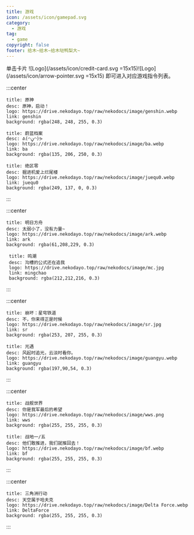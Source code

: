```yaml
---
title: 游戏
icon: /assets/icon/gamepad.svg
category:
  - 游戏
tag:
  - game
copyright: false
footer: 给木~给木~给木哒鸭梨大~
---
```

单击卡片 ![Logo](/assets/icon/credit-card.svg =15x15)![Logo](/assets/icon/arrow-pointer.svg =15x15) 即可进入对应游戏指令列表。

:::center
  ```component VPCard
  title: 原神
  desc: 原神，启动！
  logo: https://drive.nekodayo.top/raw/nekodocs/image/genshin.webp
  link: genshin
  background: rgba(248, 248, 255, 0.3)
  ```

  ```component VPCard
  title: 蔚蓝档案
  desc: ᕕ(◠ڼ◠)ᕗ
  logo: https://drive.nekodayo.top/raw/nekodocs/image/ba.webp
  link: ba
  background: rgba(135, 206, 250, 0.3)
  ```



  ```component VPCard
  title: 绝区零
  desc: 掘进机爱上烂尾楼
  logo: https://drive.nekodayo.top/raw/nekodocs/image/juequ0.webp
  link: juequ0
  background: rgba(249, 137, 0, 0.3)
  ```
:::

:::center

  ```component VPCard
  title: 明日方舟
  desc: 太弱小了，没有力量~
  logo: https://drive.nekodayo.top/raw/nekodocs/image/ark.webp
  link: ark
  background: rgba(61,208,229, 0.3)
  ```

 ```component VPCard
  title: 鸣潮
  desc: 沟槽的公式还在追我
  logo: https://drive.nekodayo.top/raw/nekodocs/image/mc.jpg
  link: mingchao
  background: rgba(212,212,216, 0.3)
  ```

:::

:::center

  ```component VPCard
  title: 崩坏：星穹铁道
  desc: 不，你来得正是时候
  logo: https://drive.nekodayo.top/raw/nekodocs/image/sr.jpg
  link: sr
  background: rgba(253, 207, 255, 0.3)
  ```

   ```component VPCard
  title: 光遇
  desc: 风起时追光，云淡时看你。
  logo: https://drive.nekodayo.top/raw/nekodocs/image/guangyu.webp
  link: guangyu
  background: rgba(197,90,54, 0.3)
  ```
:::

:::center

  ```component VPCard
  title: 战舰世界
  desc: 你是我军最后的希望
  logo: https://drive.nekodayo.top/raw/nekodocs/image/wws.png
  link: wws
  background: rgba(255, 255, 255, 0.3)
  ```



  ```component VPCard
  title: 战地一/五
  desc: 他们敢推进，我们就推回去！
  logo: https://drive.nekodayo.top/raw/nekodocs/image/bf.webp
  link: bf
  background: rgba(255, 255, 255, 0.3)
  ```
:::

:::center
  ```component VPCard
  title: 三角洲行动
  desc: 天空属于哈夫克
  logo: https://drive.nekodayo.top/raw/nekodocs/image/Delta Force.webp
  link: DeltaForce
  background: rgba(255, 255, 255, 0.3)
  ```
:::